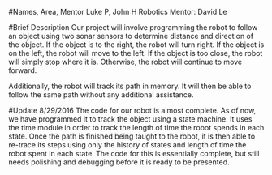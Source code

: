 #Names, Area, Mentor
Luke P, John H
Robotics
Mentor: David Le

#Brief Description
Our project will involve programming the robot to follow an object using two sonar sensors to determine distance and direction of the object. If the object is to the right, the robot will turn right. If the object is on the left, the robot will move to the left. If the object is too close, the robot will simply stop where it is. Otherwise, the robot will continue to move forward.

Additionally, the robot will track its path in memory. It will then be able to follow the same path without any additional assistance.

#Update 8/29/2016
The code for our robot is almost complete. As of now, we have programmed it to track the object using a state machine. It uses the time module in order to track the length of time the robot spends in each state. Once the path is finished being taught to the robot, it is then able to re-trace its steps using only the history of states and length of time the robot spent in each state. The code for this is essentially complete, but still needs polishing and debugging before it is ready to be presented.
